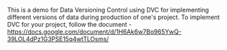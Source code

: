 This is a demo for Data Versioning Control using DVC for implementing different versions of data during production of one's project.
To implement DVC for your project, follow the document - https://docs.google.com/document/d/1H6Ak6w7Bo965YwQ-39LOL4dPz1G3PSE15q4wtTLOsms/
